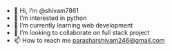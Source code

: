 - 👋 Hi, I’m @shivam7861
- 👀 I’m interested in python
- 🌱 I’m currently learning web development
- 💞️ I’m looking to collaborate on full stack project
- 📫 How to reach me parasharshivam246@gmail.com

<!---
shivam7861/shivam7861 is a ✨ special ✨ repository because its `README.md` (this file) appears on your GitHub profile.
You can click the Preview link to take a look at your changes.
--->

